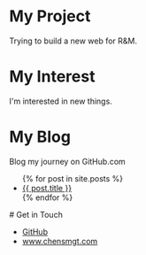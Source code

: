 # My Project
Trying to build a new web for R&M.
# My Interest
I'm interested in new things.
# My Blog
Blog my journey on GitHub.com
<ul>
  {% for post in site.posts %}
  <li>
    <a href="{{ post.url }}">{{ post.title }}</a>
  </li>
  {% endfor %}
</ul>
# Get in Touch
<ul>
<li><a href="https://github.com/{{ site.github_chensmgt }}">GitHub</a></li>
<li><a href="https://chensmgt.com.home/{{ site.coffecup_www.chensmgt.com }}">www.chensmgt.com</a></li>  
</ul>
